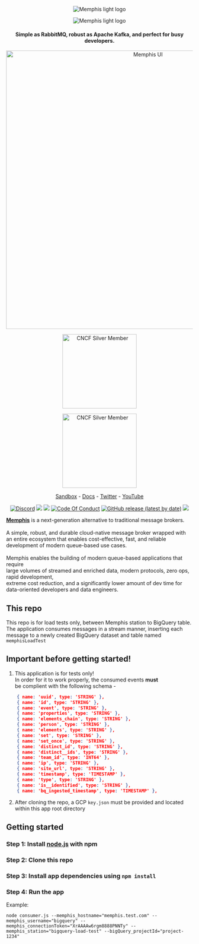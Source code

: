 <div align="center">
  
  ![Memphis light logo](https://github.com/memphisdev/memphis/blob/master/logo-white.png?raw=true#gh-dark-mode-only)
  
</div>

<div align="center">
  
  ![Memphis light logo](https://github.com/memphisdev/memphis/blob/master/logo-black.png?raw=true#gh-light-mode-only)
  
</div>

<div align="center">
<h4>Simple as RabbitMQ, robust as Apache Kafka, and perfect for busy developers.</h4>
<img width="750" alt="Memphis UI" src="https://user-images.githubusercontent.com/70286779/204081372-186aae7b-a387-4253-83d1-b07dff69b3d0.png"><br>

  
  <a href="https://landscape.cncf.io/?selected=memphis"><img width="200" alt="CNCF Silver Member" src="https://github.com/cncf/artwork/raw/master/other/cncf-member/silver/white/cncf-member-silver-white.svg#gh-dark-mode-only"></a>
  
</div>

<div align="center">
  
  <img width="200" alt="CNCF Silver Member" src="https://github.com/cncf/artwork/raw/master/other/cncf-member/silver/color/cncf-member-silver-color.svg#gh-light-mode-only">
  
</div>
 
 <p align="center">
  <a href="https://sandbox.memphis.dev/" target="_blank">Sandbox</a> - <a href="https://memphis.dev/docs/">Docs</a> - <a href="https://twitter.com/Memphis_Dev">Twitter</a> - <a href="https://www.youtube.com/channel/UCVdMDLCSxXOqtgrBaRUHKKg">YouTube</a>
</p>

<p align="center">
<a href="https://discord.gg/WZpysvAeTf"><img src="https://img.shields.io/discord/963333392844328961?color=6557ff&label=discord" alt="Discord"></a>
<a href="https://github.com/memphisdev/memphis/issues?q=is%3Aissue+is%3Aclosed"><img src="https://img.shields.io/github/issues-closed/memphisdev/memphis?color=6557ff"></a> 
  <img src="https://img.shields.io/npm/dw/memphis-dev?color=ffc633&label=installations">
<a href="https://github.com/memphisdev/memphis/blob/master/CODE_OF_CONDUCT.md"><img src="https://img.shields.io/badge/Code%20of%20Conduct-v1.0-ff69b4.svg?color=ffc633" alt="Code Of Conduct"></a> 
<a href="https://docs.memphis.dev/memphis/release-notes/releases/v0.4.2-beta"><img alt="GitHub release (latest by date)" src="https://img.shields.io/github/v/release/memphisdev/memphis?color=61dfc6"></a>
<img src="https://img.shields.io/github/last-commit/memphisdev/memphis?color=61dfc6&label=last%20commit">
</p>

**[Memphis](https://memphis.dev)** is a next-generation alternative to traditional message brokers.<br><br>
A simple, robust, and durable cloud-native message broker wrapped with<br>
an entire ecosystem that enables cost-effective, fast, and reliable development of modern queue-based use cases.<br><br>
Memphis enables the building of modern queue-based applications that require<br>
large volumes of streamed and enriched data, modern protocols, zero ops, rapid development,<br>
extreme cost reduction, and a significantly lower amount of dev time for data-oriented developers and data engineers.

## This repo
This repo is for load tests only, between Memphis station to BigQuery table.
The application consumes messages in a stream manner, inserting each message to a newly created BigQuery dataset and table named `memphisLoadTest`

## Important before getting started!
1. This application is for tests only!<br>
In order for it to work properly, the consumed events **must**<br>
be complient with the following schema -
```json
    { name: 'uuid', type: 'STRING' },
    { name: 'id', type: 'STRING' },
    { name: 'event', type: 'STRING' },
    { name: 'properties', type: 'STRING' },
    { name: 'elements_chain', type: 'STRING' },
    { name: 'person', type: 'STRING' },
    { name: 'elements', type: 'STRING' },
    { name: 'set', type: 'STRING' },
    { name: 'set_once', type: 'STRING' },
    { name: 'distinct_id', type: 'STRING' },
    { name: 'distinct__ids', type: 'STRING' },
    { name: 'team_id', type: 'INT64' },
    { name: 'ip', type: 'STRING' },
    { name: 'site_url', type: 'STRING' },
    { name: 'timestamp', type: 'TIMESTAMP' },
    { name: 'type', type: 'STRING' },
    { name: 'is__identified', type: 'STRING' },
    { name: 'bq_ingested_timestamp', type: 'TIMESTAMP' },
```
2. After cloning the repo, a GCP `key.json` must be provided and located within this app root directory

## Getting started
### Step 1: Install [node.js](https://nodejs.org/en/download/) with npm
### Step 2: Clone this repo
### Step 3: Install app dependencies using `npm install`
### Step 4: Run the app
Example:
```shell
node consumer.js --memphis_hostname="memphis.test.com" --memphis_username="bigquery" --memphis_connectionToken="XrAAAAw6rgm8888PNNTy" --memphis_station="bigquery-load-test" --bigQuery_projectId="project-1234"
```
